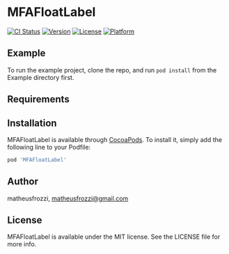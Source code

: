 # MFAFloatLabel

[![CI Status](https://img.shields.io/travis/matheusfrozzi/MFAFloatLabel.svg?style=flat)](https://travis-ci.org/matheusfrozzi/MFAFloatLabel)
[![Version](https://img.shields.io/cocoapods/v/MFAFloatLabel.svg?style=flat)](https://cocoapods.org/pods/MFAFloatLabel)
[![License](https://img.shields.io/cocoapods/l/MFAFloatLabel.svg?style=flat)](https://cocoapods.org/pods/MFAFloatLabel)
[![Platform](https://img.shields.io/cocoapods/p/MFAFloatLabel.svg?style=flat)](https://cocoapods.org/pods/MFAFloatLabel)

## Example

To run the example project, clone the repo, and run `pod install` from the Example directory first.

## Requirements

## Installation

MFAFloatLabel is available through [CocoaPods](https://cocoapods.org). To install
it, simply add the following line to your Podfile:

```ruby
pod 'MFAFloatLabel'
```

## Author

matheusfrozzi, matheusfrozzi@gmail.com

## License

MFAFloatLabel is available under the MIT license. See the LICENSE file for more info.
